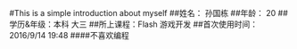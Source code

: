 #This is a simple introduction about myself
##姓名： 孙国栋
##年龄： 20
##学历&年级：本科 大三
##所上课程：Flash 游戏开发
##首次使用时间：2016/9/14 19:48
####不喜欢编程
